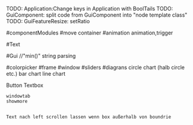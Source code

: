 TODO: Application:Change keys in Application with BoolTails
TODO: GuiComponent: split code from GuiComponent into "node template class"
TODO: GuiFeatureResize: setRatio

#componentModules
	#move container
	#animation animation,trigger

#Text

#Gui
//"min()" string parsing

#colorpicker
#frame
#window
#sliders
#diagrans
	circle chart (halb circle etc.)
	bar chart
    line chart

Button
Textbox

	windowtab
	showmore


	Text nach left scrollen lassen wenn box außerhalb von boundrie
